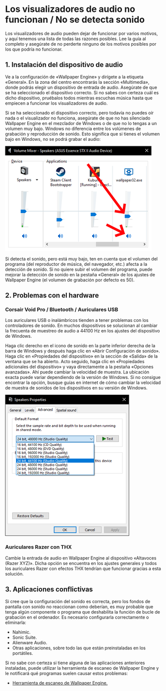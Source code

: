 # Los visualizadores de audio no funcionan / No se detecta sonido

Los visualizadores de audio pueden dejar de funcionar por varios motivos, y aquí tenemos una lista de todas las razones posibles. Lee la guía al completo y asegúrate de no perderte ninguno de los motivos posibles por los que podría no funcionar.

## 1. Instalación del dispositivo de audio
Ve a la configuración de «Wallpaper Engine» y dirígete a la etiqueta «General». En la zona del centro encontrarás la sección «Multimedia», donde podrás elegir un dispositivo de entrada de audio. Asegúrate de que se ha seleccionado el dispositivo correcto. Si no sabes con certeza cuál es dicho dispositivo, pruébalos todos mientras escuchas música hasta que empiecen a funcionar los visualizadores de audio.

Si se ha seleccionado el dispositivo correcto, pero todavía no puedes oír nada o el visualizador no funciona, asegúrate de que no has silenciado Wallpaper Engine en el mezclador de Windows o de que no lo tengas a un volumen muy bajo. Windows no diferencia entre los volúmenes de grabación y reproducción de sonido. Esto significa que si tienes el volumen bajo en Windows, no se podrá grabar el audio:

![Suba el volumen y active el sonido de Wallpaper Engine en el mezclador de sonidos de Windows](./audiomixer.png)

Si detecta el sonido, pero está muy bajo, ten en cuenta que el volumen del programa (del reproductor de música, del navegador, etc.) afecta a la detección de sonido. Si no quiere subir el volumen del programa, puede mejorar la detección de sonido en la pestaña «General» de los ajustes de Wallpaper Engine (el volumen de grabación por defecto es 50).

## 2. Problemas con el hardware

### Corsair Void Pro / Bluetooth / Auriculares USB

Los auriculares USB o inalámbricos tienden a tener problemas con los controladores de sonido. En muchos dispositivos se solucionan al cambiar la frecuenta de muestreo de audio a 44100 Hz en los ajustes del dispositivo de Windows.

Haga clic derecho en el icono de sonido en la parte inferior derecha de la barra de Windows y después haga clic en «Abrir Configuración de sonido». Haga clic en «Propiedades del dispositivo» en la sección de «Salida» de la ventana que se ha abierto. Acto seguido, haga clic en «Propiedades adicionales del dispositivo» y vaya directamente a la pestaña «Opciones avanzadas». Ahí puede cambiar la velocidad de muestra. La ubicación exacta puede variar dependiendo de la versión de Windows. Si no consigue encontrar la opción, busque guías en internet de cómo cambiar la velocidad de muestra de sonidos de los dispositivos en su versión de Windows.

![Fije la velocidad de muestra a "24 bit, 44100 Hz"](./samplingrate.png)

### Auriculares Razer con THX

Cambie la entrada de audio en Wallpaper Engine al dispositivo «Altavoces (Razer XYZ)». Dicha opción se encuentra en los ajustes generales y todos los auriculares Razer con efectos THX tendrían que funcionar gracias a esta solución.

## 3. Aplicaciones conflictivas

Si cree que la configuración del sonido es correcta, pero los fondos de pantalla con sonido no reaccionan como deberían, es muy probable que tenga algún componente o programa que deshabilita la función de bucle de grabación en el ordenador. Es necesario configurarla correctamente o eliminarla:

* Nahimic.
* Sonic Suite.
* Alienware Audio.
* Otras aplicaciones, sobre todo las que están preinstaladas en los portátiles.

Si no sabe con certeza si tiene alguna de las aplicaciones anteriores instaladas, puede utilizar la herramienta de escaneo de Wallpaper Engine y le notificará qué programas suelen causar estos problemas:

* [Herramienta de escaneo de Wallpaper Engine.](/debug/scantool.html)

